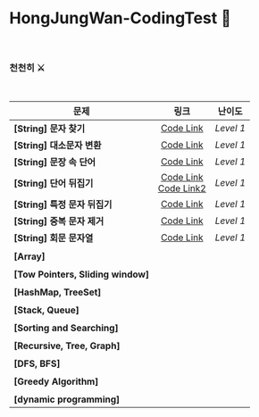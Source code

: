 # HongJungWan-CodingTest 🧐

<br>

### 천천히 ⚔

<br>

|  <center>문제</center> |  <center>링크</center> |  <center>난이도</center> |
|:--------|:--------:|--------:|
|**[String] 문자 찾기** | <center> [Code Link](https://github.com/HongJungWan/codingtest/blob/master/src/string/FindStirng.java)</center> |*Level 1* |
|**[String] 대소문자 변환** | <center> [Code Link](https://github.com/HongJungWan/codingtest/blob/master/src/string/CaseConversion.java)</center> |*Level 1* |
|**[String] 문장 속 단어** | <center> [Code Link](https://github.com/HongJungWan/codingtest/blob/master/src/string/FindLongWords.java)</center> |*Level 1* |
|**[String] 단어 뒤집기** | [Code Link](https://github.com/HongJungWan/codingtest/blob/master/src/string/ReverseString.java)<br>[Code Link2](https://github.com/HongJungWan/codingtest/blob/master/src/string/ReverseString2.java)|*Level 1* |
|**[String] 특정 문자 뒤집기** | <center> [Code Link](https://github.com/HongJungWan/codingtest/blob/master/src/string/FlipSpecificCharacters.java)<br></center> |*Level 1* |
|**[String] 중복 문자 제거** | <center> [Code Link](https://github.com/HongJungWan/codingtest/blob/master/src/string/RemoveDuplicateLetters.java)<br></center> |*Level 1* |
|**[String] 회문 문자열** | <center> [Code Link](https://github.com/HongJungWan/codingtest/blob/master/src/string/Palindrome.java)<br></center> |*Level 1* |
||||
|**[Array]**|||
||||
|**[Tow Pointers, Sliding window]**|||
||||
|**[HashMap, TreeSet]**||
||||
|**[Stack, Queue]**|||
||||
|**[Sorting and Searching]**|||
||||
|**[Recursive, Tree, Graph]**|||
||||
|**[DFS, BFS]**|||
||||
|**[Greedy Algorithm]**|||
||||
|**[dynamic programming]**|||

<br>